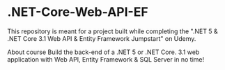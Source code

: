 # .NET-Core-Web-API-EF

This repository is meant for a project built while completing the ".NET 5 & .NET Core 3.1 Web API & Entity Framework Jumpstart" on Udemy.

About  course
Build the back-end of a .NET 5 or .NET Core. 3.1 web application with Web API, Entity Framework & SQL Server in no time!
